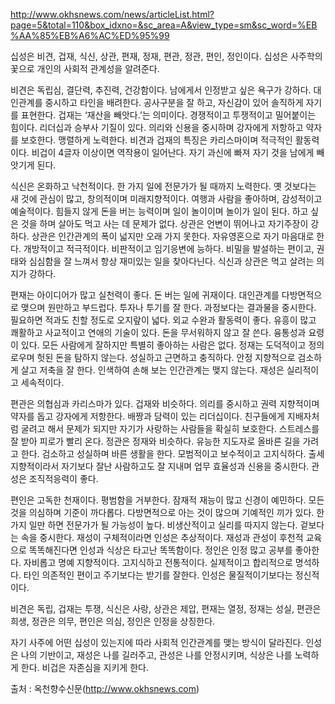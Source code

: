 http://www.okhsnews.com/news/articleList.html?page=5&total=110&box_idxno=&sc_area=A&view_type=sm&sc_word=%EB%AA%85%EB%A6%AC%ED%95%99

십성은 비견, 겁재, 식신, 상관, 편재, 정재, 편관, 정관, 편인, 정인이다. 십성은 사주학의 꽃으로 개인의 사회적 관계성을 알려준다.   
  
비견은 독립심, 결단력, 추진력, 건강함이다. 남에게서 인정받고 싶은 욕구가 강하다. 대인관계를 중시하고 타인을 배려한다. 공사구분을 잘 하고, 자신감이 있어 솔직하게 자기를 표현한다. 겁재는 ‘재산을 빼앗다.’는 의미이다. 경쟁적이고 투쟁적이고 밀어붙이는 힘이다. 리더십과 승부사 기질이 있다. 의리와 신용을 중시하며 강자에게 저항하고 약자를 보호한다. 맹렬하게 노력한다. 비견과 겁재의 특징은 카리스마이며 적극적인 활동력이다. 비겁이 4글자 이상이면 역작용이 일어난다. 자기 과신에 빠져 자기 것을 남에게 빼앗기게 된다.  
  
식신은 온화하고 낙천적이다. 한 가지 일에 전문가가 될 때까지 노력한다. 옛 것보다는 새 것에 관심이 많고, 창의적이며 미래지향적이다. 여행과 사람을 좋아하며, 감성적이고 예술적이다. 힘들지 않게 돈을 버는 능력이며 일이 놀이이며 놀이가 일이 된다. 하고 싶은 것을 하며 살아도 먹고 사는 데 문제가 없다. 상관은 언변이 뛰어나고 자기주장이 강하다. 상관은 인간관계의 폭이 넓지만 오래 가지 못한다. 자유영혼으로 자기 마음대로 한다. 개방적이고 적극적이다. 비판적이고 임기응변에 능하다. 비밀을 발설하는 편이고, 권태와 심심함을 잘 느껴서 항상 재미있는 일을 찾아다닌다. 식신과 상관은 먹고 살려는 의지가 강하다.  
  
편재는 아이디어가 많고 실천력이 좋다. 돈 버는 일에 귀재이다. 대인관계를 다방면적으로 맺으며 원만하고 부드럽다. 투자나 투기를 잘 한다. 과정보다는 결과물을 중시한다. 필요하면 적과도 친할 정도로 오지랖이 넓다. 외교 수완과 활동력이 좋다. 유흥이 많고 쾌활하고 사교적이고 연애의 기술이 있다. 돈을 무서워하지 않고 잘 쓴다. 융통성과 요령이 있다. 모든 사람에게 잘하지만 특별히 좋아하는 사람은 없다. 정재는 도덕적이고 정의로우며 헛된 돈을 탐하지 않는다. 성실하고 근면하고 충직하다. 안정 지향적으로 검소하게 살고 저축을 잘 한다. 인색하여 손해 보는 인간관계는 맺지 않는다. 재성은 실리적이고 세속적이다.  
  
편관은 의협심과 카리스마가 있다. 겁재와 비슷하다. 의리를 중시하고 권력 지향적이며 약자를 돕고 강자에게 저항한다. 배짱과 담력이 있는 리더십이다. 친구들에게 지배자처럼 굴려고 해서 문제가 되지만 자기가 사랑하는 사람들을 확실히 보호한다. 스트레스를 잘 받아 피로가 빨리 온다. 정관은 정재와 비슷하다. 유능한 지도자로 올바른 길을 가려고 한다. 검소하고 성실하며 바른 생활을 한다. 모범적이고 보수적이고 고지식하다. 출세 지향적이라서 자기보다 잘난 사람하고도 잘 지내며 업무 효율성과 신용을 중시한다. 관성은 조직적응력이 좋다.  
  
편인은 고독한 천재이다. 평범함을 거부한다. 잠재적 재능이 많고 신경이 예민하다. 모든 것을 의심하며 기준이 까다롭다. 다방면적으로 아는 것이 많으며 기예적인 끼가 있다. 한 가지 일만 하면 전문가가 될 가능성이 높다. 비생산적이고 실리를 따지지 않는다. 겉보다는 속을 중시한다. 재성이 구체적이라면 인성은 추상적이다. 재성과 관성이 후천적 교육으로 똑똑해진다면 인성과 식상은 타고난 똑똑함이다. 정인은 인정 많고 공부를 좋아한다. 자비롭고 명예 지향적이다. 고지식하고 전통적이다. 실제적이고 합리적으로 명석하다. 타인 의존적인 편이고 주기보다는 받기를 잘한다. 인성은 물질적이기보다는 정신적이다.  
  
비견은 독립, 겁재는 투쟁, 식신은 사랑, 상관은 제압, 편재는 열정, 정재는 성실, 편관은 희생, 정관은 의무, 편인은 의심, 정인은 인정을 상징한다.  
  
자기 사주에 어떤 십성이 있는지에 따라 사회적 인간관계를 맺는 방식이 달라진다. 인성은 나의 기반이고, 재성은 나를 길러주고, 관성은 나를 안정시키며, 식상은 나를 노력하게 한다. 비겁은 자존심을 지키게 한다.  
  
출처 : 옥천향수신문(http://www.okhsnews.com)